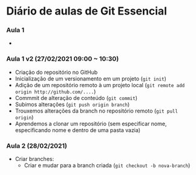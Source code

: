 # Diário de aulas de Git Essencial

### Aula 1 
- 

### Aula 1 v2 (27/02/2021 09:00 ~ 10:30)

- Criação do repositório no GitHub
- Inicialização de um versionamento em um projeto (`git init`)
- Adição de um repositório remoto à um projeto local (`git remote add origin http://github.com/....`)
- Commmit de alteração de conteúdo (`git commit`)
- Subimos alterações (`git push origin branch`)
- Trouxemos alterações da branch no repositório remoto (`git pull origin`)
- Aprendemos a clonar um repositório (sem especificar nome, especificando nome e dentro de uma pasta vazia)

### Aula 2 (28/02/2021)

- Criar branches:
    - Criar e mudar para a branch criada (`git checkout -b nova-branch`)
